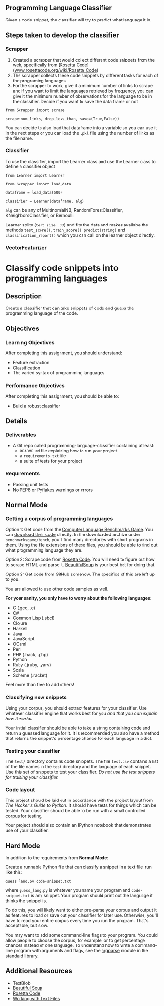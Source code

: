 ## Programming Language Classifier

Given a code snippet, the classifier will try to predict what language it is.

## Steps taken to develop the classifier
### Scrapper
1. Created a scrapper that would collect different code snippets from the web, specifically from [Rosetta Code] (www.rosettacode.org/wiki/Rosetta_Code)
2. The scrapper collects these code snippets by different tasks for each of the programing languages.
3. For the scrapper to work, give it a minimum number of links to scrape and if you want to limit the languages retrieved by frequency, you can give it the minimum number of observations for the language to be in the classifier. Decide if you want to save the data frame or not

`from Scrapper import scrape`

`scrape(num_links, drop_less_than, save=(True,False))`

You can decide to also load that dataframe into a variable so you can use it in the next steps or you can load the `.pkl` file using the number of links as the file name.

### Classifier
To use the classifier, import the Learner class and use the Learner class to define a classifier object

`from Learner import Learner`

`from Scrapper import load_data`

`dataframe = load_data(500)`

`classifier = Learner(dataframe, alg)`

`alg` can be any of MultinomialNB, RandomForestClassifier, KNeighborsClassifier, or Bernoulli

Learner splits (`test_size .33`) and fits the data and makes availabe the methods `test_score()`, `train_score()`, `predict(string)`  and `classification_report()` which you can call on the learner object directly.

### VectorFeaturizer

# Classify code snippets into programming languages

## Description

Create a classifier that can take snippets of code and guess the programming language of the code.

## Objectives

### Learning Objectives

After completing this assignment, you should understand:

* Feature extraction
* Classification
* The varied syntax of programming languages

### Performance Objectives

After completing this assignment, you should be able to:

* Build a robust classifier

## Details

### Deliverables

* A Git repo called programming-language-classifier containing at least:
  * `README.md` file explaining how to run your project
  * a `requirements.txt` file
  * a suite of tests for your project

### Requirements  

* Passing unit tests
* No PEP8 or Pyflakes warnings or errors

## Normal Mode

### Getting a corpus of programming languages

Option 1: Get code from the [Computer Language Benchmarks Game](http://benchmarksgame.alioth.debian.org/). You can [download their code](https://alioth.debian.org/snapshots.php?group_id=100815) directly. In the downloaded archive under `benchmarksgame/bench`, you'll find many directories with short programs in them. Using the file extensions of these files, you should be able to find out what programming language they are.

Option 2: Scrape code from [Rosetta Code](http://rosettacode.org/wiki/Rosetta_Code). You will need to figure out how to scrape HTML and parse it. [BeautifulSoup](http://www.crummy.com/software/BeautifulSoup/) is your best bet for doing that.

Option 3: Get code from GitHub somehow. The specifics of this are left up to you.

You are allowed to use other code samples as well.

**For your sanity, you only have to worry about the following languages:**

* C (.gcc, .c)
* C#
* Common Lisp (.sbcl)
* Clojure
* Haskell
* Java
* JavaScript
* OCaml
* Perl
* PHP (.hack, .php)
* Python
* Ruby (.jruby, .yarv)
* Scala
* Scheme (.racket)

Feel more than free to add others!

### Classifying new snippets

Using your corpus, you should extract features for your classifier. Use whatever classifier engine that works best for you _and that you can explain how it works._

Your initial classifier should be able to take a string containing code and return a guessed language for it. It is recommended you also have a method that returns the snippet's percentage chance for each language in a dict.

### Testing your classifier

The `test/` directory contains code snippets. The file `test.csv` contains a list of the file names in the `test` directory and the language of each snippet. Use this set of snippets to test your classifier. _Do not use the test snippets for training your classifier._

### Code layout

This project should be laid out in accordance with the project layout from _The Hacker's Guide to Python_. It should have tests for things which can be tested. Your classifier should be able to be run with a small controlled corpus for testing.

Your project should also contain an IPython notebook that demonstrates use of your classifier.

## Hard Mode

In addition to the requirements from **Normal Mode**:

Create a runnable Python file that can classify a snippet in a text file, run like this:

`guess_lang.py code-snippet.txt`

where `guess_lang.py` is whatever you name your program and `code-snippet.txt` is any snippet. Your program should print out the language it thinks the snippet is.

To do this, you will likely want to either pre-parse your corpus and output it as features to load or save out your classifier for later use. Otherwise, you'll have to read your entire corpus every time you run the program. That's acceptable, but slow.

You may want to add some command-line flags to your program. You could allow people to choose the corpus, for example, or to get percentage chances instead of one language. To understand how to write a command-line program with arguments and flags, see the [argparse](https://docs.python.org/3/library/argparse.html) module in the standard library.

## Additional Resources

* [TextBlob](http://textblob.readthedocs.org/en/dev/)
* [Beautiful Soup](http://www.crummy.com/software/BeautifulSoup/)
* [Rosetta Code](http://rosettacode.org/wiki/Rosetta_Code)
* [Working with Text Files](https://opentechschool.github.io/python-data-intro/core/text-files.html)
